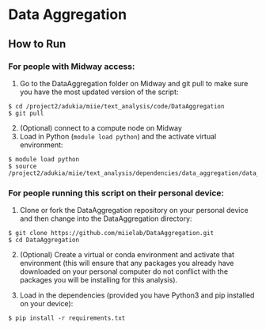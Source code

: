 # Data Aggregation
## How to Run
### For people with Midway access:
1. Go to the DataAggregation folder on Midway and git pull to make sure you have the most updated version of the script:
```
$ cd /project2/adukia/miie/text_analysis/code/DataAggregation
$ git pull
```
2. (Optional) connect to a compute node on Midway
3. Load in Python (`module load python`) and the activate virtual environment:
```
$ module load python
$ source /project2/adukia/miie/text_analysis/dependencies/data_aggregation/data_aggregation/bin/activate
```
### For people running this script on their personal device:
1. Clone or fork the DataAggregation repository on your personal device and then change into the DataAggregation directory:
```
$ git clone https://github.com/miielab/DataAggregation.git
$ cd DataAggregation
```
2. (Optional) Create a virtual or conda environment and activate that environment (this will ensure that any packages you already have downloaded on your personal computer do not conflict with the packages you will be installing for this analysis).

3. Load in the dependencies (provided you have Python3 and pip installed on your device):
```
$ pip install -r requirements.txt
```
